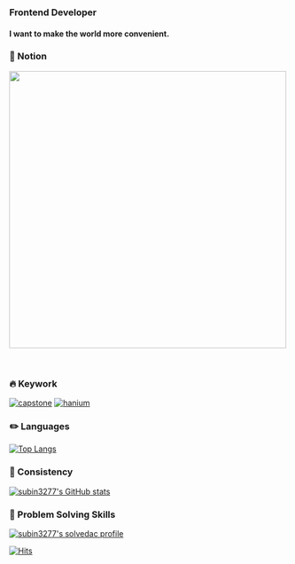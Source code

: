 ### Frontend Developer
#### I want to make the world more convenient.

### :paperclip: Notion
[<img src="" width="500px">](https://www.notion.so/44b5ed2f5eb84daa909a6770bb817b52)

</div>
</a></figure>
<p data-ke-size="size16">&nbsp;</p>

### :fire: Keywork
[![capstone](https://github-readme-stats.vercel.app/api/pin/?username=subin3277&repo=Capston_Design)](https://github.com/subin3277/Capston_Design) 
[![hanium](https://github-readme-stats.vercel.app/api/pin/?username=subin3277&repo=Hanium_project)](https://github.com/subin3277/Hanium_project)  

### :pencil2: Languages
[![Top Langs](https://github-readme-stats.vercel.app/api/top-langs/?username=subin3277)](https://github.com/anuraghazra/github-readme-stats)

<!-- &exclude_repo=encore-ai,datascience-studyfolio&hide=html&custom_title=Most%20Used%20Languages -->

### :seedling: Consistency
[![subin3277's GitHub stats](https://github-readme-stats.vercel.app/api?username=subin3277&show_icons=true&count_private=true&hide=contribs)](https://github.com/subin3277)

### :closed_lock_with_key: Problem Solving Skills
[![subin3277's solvedac profile](http://mazassumnida.wtf/api/v2/generate_badge?boj=subin3277)](https://solved.ac/profile/subin3277)  


[![Hits](https://hits.seeyoufarm.com/api/count/incr/badge.svg?url=https%3A%2F%2Fgithub.com%2Fsubin3277&count_bg=%2379C83D&title_bg=%23555555&icon=&icon_color=%23E7E7E7&title=hits&edge_flat=false)](https://hits.seeyoufarm.com)
